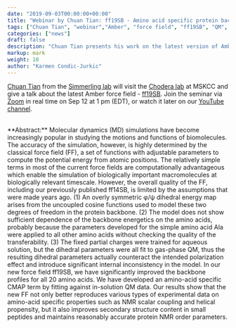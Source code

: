 ```yaml
---
date: "2019-09-03T00:00:00+00:00"
title: "Webinar by Chuan Tian: ff19SB - Amino acid specific protein backbone parameters trained against quantum mechanics energies in solution (Sep 12, 2019)"
tags: ["Chuan Tian", "webinar","Amber", "force field", "ff19SB", "QM", "solution", "backbone", "parameters"]
categories: ["news"]
draft: false
description: "Chuan Tian presents his work on the latest version of Amber force field (ff19SB) at 1 pm (ET) on Sep 12"
markup: mark
weight: 10
author: "Karmen Condic-Jurkic"
---
```


[Chuan Tian](https://scholar.google.com/citations?user=-yDSEsMAAAAJ&hl=en) from the [Simmerling lab](https://laufercenter.stonybrook.edu/simmerling/Home) will visit the [Chodera lab](https://meetmsk.zoom.us/j/720521096) at MSKCC and give a talk about the latest Amber force field - [ff19SB](https://chemrxiv.org/articles/ff19SB_Amino-Acid_Specific_Protein_Backbone_Parameters_Trained_Against_Quantum_Mechanics_Energy_Surfaces_in_Solution/8279681/1). Join the seminar via [Zoom](https://meetmsk.zoom.us/j/720521096) in real time on Sep 12 at 1 pm (EDT), or watch it later on our [YouTube channel](https://www.youtube.com/channel/UCh0aJSUm_sYr7nuTzhW806g).

<br>
**Abstract:** Molecular dynamics (MD) simulations have become increasingly popular in studying the motions and functions of biomolecules. The accuracy of the simulation, however, is highly determined by the classical force field (FF), a set of functions with adjustable parameters to compute the potential energy from atomic positions. The relatively simple terms in most of the current force fields are computationally advantageous which enable the simulation of biologically important macromolecules at biologically relevant timescale. However, the overall quality of the FF, including our previously published ff14SB, is limited by the assumptions that were made years ago. (1) An overly symmetric φ/ψ dihedral energy map arises from the uncoupled cosine functions used to model these two degrees of freedom in the protein backbone. (2) The model does not show sufficient dependence of the backbone energetics on the amino acids, probably because the parameters developed for the simple amino acid Ala were applied to all other amino acids without checking the quality of the transferability. (3) The fixed partial charges were trained for aqueous solution, but the dihedral parameters were all fit to gas-phase QM, thus the resulting dihedral parameters actually counteract the intended polarization effect and introduce significant internal inconsistency in the model. In our new force field ff19SB, we have significantly improved the backbone profiles for all 20 amino acids. We have developed an amino-acid specific CMAP term by fitting against in-solution QM data. Our results show that the new FF not only better reproduces various types of experimental data on amino-acid specific properties such as NMR scalar coupling and helical propensity, but it also improves secondary structure content in small peptides and maintains reasonably accurate protein NMR order parameters.
